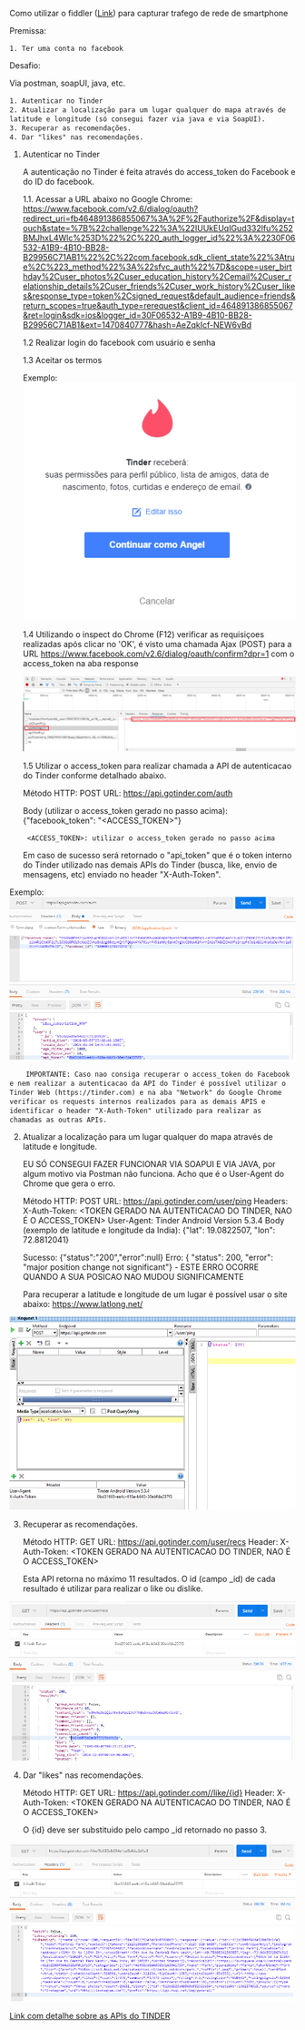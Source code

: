 Como utilizar o fiddler (<a href="https://www.telerik.com/fiddler">Link</a>) para capturar trafego de rede de smartphone

Premissa:

	1. Ter uma conta no facebook
	

Desafio: 

Via postman, soapUI, java, etc.

	1. Autenticar no Tinder
	2. Atualizar a localização para um lugar qualquer do mapa através de latitude e longitude (só consegui fazer via java e via SoapUI).
	3. Recuperar as recomendações.
	4. Dar "likes" nas recomendações.

	
1. Autenticar no Tinder

	A autenticação no Tinder é feita através do access_token do Facebook e do ID do facebook.
	
	1.1. Acessar a URL abaixo no Google Chrome:
		https://www.facebook.com/v2.6/dialog/oauth?redirect_uri=fb464891386855067%3A%2F%2Fauthorize%2F&display=touch&state=%7B%22challenge%22%3A%22IUUkEUqIGud332lfu%252BMJhxL4Wlc%253D%22%2C%220_auth_logger_id%22%3A%2230F06532-A1B9-4B10-BB28-B29956C71AB1%22%2C%22com.facebook.sdk_client_state%22%3Atrue%2C%223_method%22%3A%22sfvc_auth%22%7D&scope=user_birthday%2Cuser_photos%2Cuser_education_history%2Cemail%2Cuser_relationship_details%2Cuser_friends%2Cuser_work_history%2Cuser_likes&response_type=token%2Csigned_request&default_audience=friends&return_scopes=true&auth_type=rerequest&client_id=464891386855067&ret=login&sdk=ios&logger_id=30F06532-A1B9-4B10-BB28-B29956C71AB1&ext=1470840777&hash=AeZqkIcf-NEW6vBd
		
	1.2 Realizar login do facebook com usuário e senha
	
	1.3 Aceitar os termos
	
	Exemplo:
	![Image description](https://github.com/thiagobarreto88/tinder-client-api/blob/master/Prints/Aceite_Termos_oauth.png)
	
	1.4 Utilizando o inspect do Chrome (F12) verificar as requisiçoes realizadas após clicar no 'OK', é visto uma chamada Ajax (POST) para a URL https://www.facebook.com/v2.6/dialog/oauth/confirm?dpr=1 com o access_token na aba response
	
	![Image description](https://github.com/thiagobarreto88/tinder-client-api/blob/master/Prints/access_token.png)

	1.5 Utilizar o access_token para realizar chamada a API de autenticacao do Tinder conforme detalhado abaixo.

	Método HTTP: POST
	URL: https://api.gotinder.com/auth
	
	Body (utilizar o access_token gerado no passo acima):
		{"facebook_token": "<ACCESS_TOKEN>"}

		<ACCESS_TOKEN>: utilizar o access_token gerado no passo acima
		
	Em caso de sucesso será retornado o "api_token" que é o token interno do Tinder utilizado nas demais APIs do Tinder (busca, like, envio de mensagens, etc) enviado no header "X-Auth-Token".
	
Exemplo:
![Image description](https://github.com/thiagobarreto88/tinder-client-api/blob/master/Prints/Auth.png)
			
		IMPORTANTE: Caso nao consiga recuperar o access_token do Facebook e nem realizar a autenticacao da API do Tinder é possível utilizar o Tinder Web (https://tinder.com) e na aba "Network" do Google Chrome verificar os requests internos realizados para as demais APIS e identificar o header "X-Auth-Token" utilizado para realizar as chamadas as outras APIs.
		
	
2. Atualizar a localização para um lugar qualquer do mapa através de latitude e longitude.

	EU SÓ CONSEGUI FAZER FUNCIONAR VIA SOAPUI E VIA JAVA, por algum motivo via Postman não funciona. Acho que é o User-Agent do Chrome que gera o erro.

	Método HTTP: POST
	URL: https://api.gotinder.com/user/ping
	Headers: 
		X-Auth-Token: <TOKEN GERADO NA AUTENTICACAO DO TINDER, NAO É O ACCESS_TOKEN>
		User-Agent: Tinder Android Version 5.3.4
	Body (exemplo de latitude e longitude da India):
		{"lat": 19.0822507, "lon": 72.8812041}

	Sucesso: {"status":"200","error":null}
	Erro:  { "status": 200, "error": "major position change not significant"} - ESTE ERRO OCORRE QUANDO A SUA POSICAO NAO MUDOU SIGNIFICAMENTE

	Para recuperar a latitude e longitude de um lugar é possível usar o site abaixo:
	https://www.latlong.net/
	
![Image description](https://github.com/thiagobarreto88/tinder-client-api/blob/master/Prints/UpdateLocation.png)


3. Recuperar as recomendações.

	Método HTTP: GET
	URL: https://api.gotinder.com/user/recs
	Header: X-Auth-Token: <TOKEN GERADO NA AUTENTICACAO DO TINDER, NAO É O ACCESS_TOKEN>
	
	Esta API retorna no máximo 11 resultados. O id (campo _id) de cada resultado é utilizar para realizar o like ou dislike.
	
![Image description](https://github.com/thiagobarreto88/tinder-client-api/blob/master/Prints/Recommendations.png)

	
4. Dar "likes" nas recomendações.
	
	Método HTTP: GET
	URL: https://api.gotinder.com//like/{id} 
	Header: X-Auth-Token: <TOKEN GERADO NA AUTENTICACAO DO TINDER, NAO É O ACCESS_TOKEN>
	
	O {id} deve ser substituido pelo campo _id retornado no passo 3.
	
![Image description](https://github.com/thiagobarreto88/tinder-client-api/blob/master/Prints/Like.png)
	

<a href="https://github.com/fbessez/Tinder">Link com detalhe sobre as APIs do TINDER</a>
